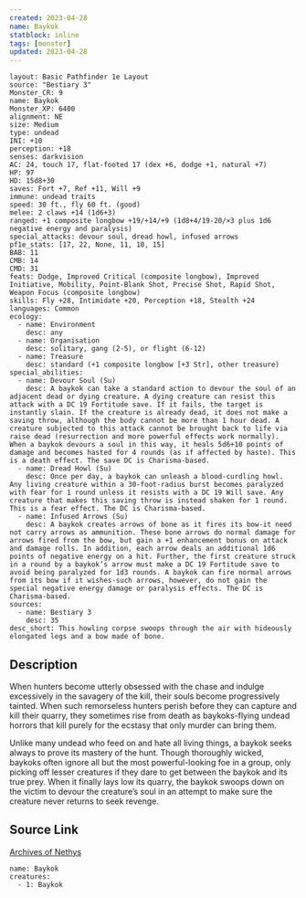 ```yaml
---
created: 2023-04-28
name: Baykok
statblock: inline
tags: [monster]
updated: 2023-04-28
---
```

```statblock
layout: Basic Pathfinder 1e Layout
source: "Bestiary 3"
Monster_CR: 9
name: Baykok
Monster_XP: 6400
alignment: NE
size: Medium
type: undead
INI: +10
perception: +18
senses: darkvision
AC: 24, touch 17, flat-footed 17 (dex +6, dodge +1, natural +7)
HP: 97
HD: 15d8+30
saves: Fort +7, Ref +11, Will +9
immune: undead traits
speed: 30 ft., fly 60 ft. (good)
melee: 2 claws +14 (1d6+3)
ranged: +1 composite longbow +19/+14/+9 (1d8+4/19-20/×3 plus 1d6 negative energy and paralysis)
special_attacks: devour soul, dread howl, infused arrows
pf1e_stats: [17, 22, None, 11, 10, 15]
BAB: 11
CMB: 14
CMD: 31
feats: Dodge, Improved Critical (composite longbow), Improved Initiative, Mobility, Point-Blank Shot, Precise Shot, Rapid Shot, Weapon Focus (composite longbow)
skills: Fly +28, Intimidate +20, Perception +18, Stealth +24
languages: Common
ecology:
  - name: Environment
    desc: any
  - name: Organisation
    desc: solitary, gang (2-5), or flight (6-12)
  - name: Treasure
    desc: standard (+1 composite longbow [+3 Str], other treasure)
special_abilities:
  - name: Devour Soul (Su)
    desc: A baykok can take a standard action to devour the soul of an adjacent dead or dying creature. A dying creature can resist this attack with a DC 19 Fortitude save. If it fails, the target is instantly slain. If the creature is already dead, it does not make a saving throw, although the body cannot be more than 1 hour dead. A creature subjected to this attack cannot be brought back to life via raise dead (resurrection and more powerful effects work normally). When a baykok devours a soul in this way, it heals 5d6+10 points of damage and becomes hasted for 4 rounds (as if affected by haste). This is a death effect. The save DC is Charisma-based.
  - name: Dread Howl (Su)
    desc: Once per day, a baykok can unleash a blood-curdling howl. Any living creature within a 30-foot-radius burst becomes paralyzed with fear for 1 round unless it resists with a DC 19 Will save. Any creature that makes this saving throw is instead shaken for 1 round. This is a fear effect. The DC is Charisma-based.
  - name: Infused Arrows (Su)
    desc: A baykok creates arrows of bone as it fires its bow-it need not carry arrows as ammunition. These bone arrows do normal damage for arrows fired from the bow, but gain a +1 enhancement bonus on attack and damage rolls. In addition, each arrow deals an additional 1d6 points of negative energy on a hit. Further, the first creature struck in a round by a baykok’s arrow must make a DC 19 Fortitude save to avoid being paralyzed for 1d3 rounds. A baykok can fire normal arrows from its bow if it wishes-such arrows, however, do not gain the special negative energy damage or paralysis effects. The DC is Charisma-based.
sources:
  - name: Bestiary 3
    desc: 35
desc_short: This howling corpse swoops through the air with hideously elongated legs and a bow made of bone.
```
## Description
When hunters become utterly obsessed with the chase and indulge excessively in the savagery of the kill, their souls become progressively tainted. When such remorseless hunters perish before they can capture and kill their quarry, they sometimes rise from death as baykoks-flying undead horrors that kill purely for the ecstasy that only murder can bring them.

Unlike many undead who feed on and hate all living things, a baykok seeks always to prove its mastery of the hunt. Though thoroughly wicked, baykoks often ignore all but the most powerful-looking foe in a group, only picking off lesser creatures if they dare to get between the baykok and its true prey. When it finally lays low its quarry, the baykok swoops down on the victim to devour the creature’s soul in an attempt to make sure the creature never returns to seek revenge.
## Source Link
[Archives of Nethys](https://aonprd.com/MonsterDisplay.aspx?ItemName=Baykok)
```encounter-table
name: Baykok
creatures:
  - 1: Baykok
```

